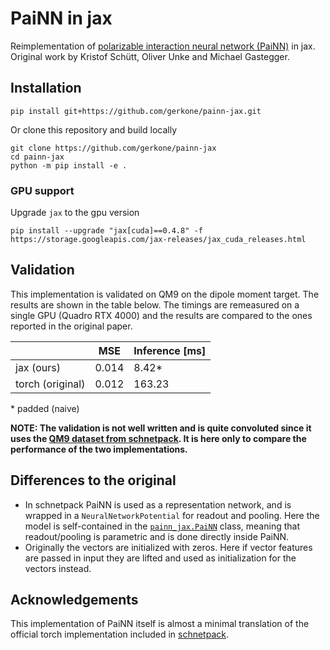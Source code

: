 # PaiNN in jax
Reimplementation of [polarizable interaction neural network (PaiNN)](http://proceedings.mlr.press/v139/schutt21a.html) in jax. Original work by Kristof Schütt, Oliver Unke and Michael Gastegger.

## Installation
```
pip install git+https://github.com/gerkone/painn-jax.git
```

Or clone this repository and build locally
```
git clone https://github.com/gerkone/painn-jax
cd painn-jax
python -m pip install -e .
```

### GPU support
Upgrade `jax` to the gpu version
```
pip install --upgrade "jax[cuda]==0.4.8" -f https://storage.googleapis.com/jax-releases/jax_cuda_releases.html
```

## Validation
This implementation is validated on QM9 on the dipole moment target. The results are shown in the table below. The timings are remeasured on a single GPU (Quadro RTX 4000) and the results are compared to the ones reported in the original paper.

|                  |  MSE  | Inference [ms]  |
|------------------|-------|-----------------|
| jax (ours)       | 0.014 |      8.42*      |
| torch (original) | 0.012 |     163.23      |

\* padded (naive)

__NOTE: The validation is not well written and is quite convoluted since it uses the [QM9 dataset from schnetpack](https://github.com/atomistic-machine-learning/schnetpack/blob/master/src/schnetpack/datasets/qm9.py). It is here only to compare the performance of the two implementations.__


## Differences to the original
- In schnetpack PaiNN is used as a representation network, and is wrapped in a `NeuralNetworkPotential` for readout and pooling. Here the model is self-contained in the [`painn_jax.PaiNN`](https://github.com/gerkone/painn-jax/blob/b30137884d467877a14fd5d3b09dcc9757ca25f4/painn_jax/painn.py#L217) class, meaning that readout/pooling is parametric and is done directly inside PaiNN.
- Originally the vectors are initialized with zeros. Here if vector features are passed in input they are lifted and used as initialization for the vectors instead.


## Acknowledgements
This implementation of PaiNN itself is almost a minimal translation of the official torch implementation included in [schnetpack](https://github.com/atomistic-machine-learning/schnetpack).

